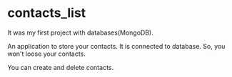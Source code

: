# contacts_list
It was my first project with databases(MongoDB).

An application to store your contacts. It is connected to database. So, you won't loose your contacts.

You can create and delete contacts.
